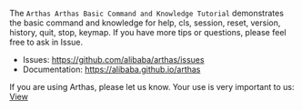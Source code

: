 
The `Arthas Arthas Basic Command and Knowledge Tutorial` demonstrates the basic command and knowledge for help, cls, session, reset, version, history, quit, stop, keymap. If you have more tips or questions, please feel free to ask in Issue.

* Issues: https://github.com/alibaba/arthas/issues
* Documentation: https://alibaba.github.io/arthas


If you are using Arthas, please let us know. Your use is very important to us: [View](https://github.com/alibaba/arthas/issues/111)